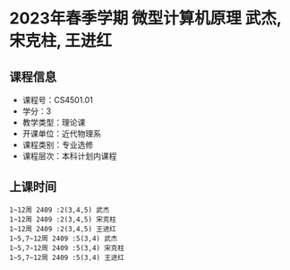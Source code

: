 # 2023年春季学期 微型计算机原理 武杰, 宋克柱, 王进红






## 课程信息

- 课程号：CS4501.01
- 学分：3
- 教学类型：理论课
- 开课单位：近代物理系
- 课程类别：专业选修
- 课程层次：本科计划内课程

## 上课时间

```
1~12周 2409 :2(3,4,5) 武杰
1~12周 2409 :2(3,4,5) 宋克柱
1~12周 2409 :2(3,4,5) 王进红
1~5,7~12周 2409 :5(3,4) 武杰
1~5,7~12周 2409 :5(3,4) 宋克柱
1~5,7~12周 2409 :5(3,4) 王进红
```

